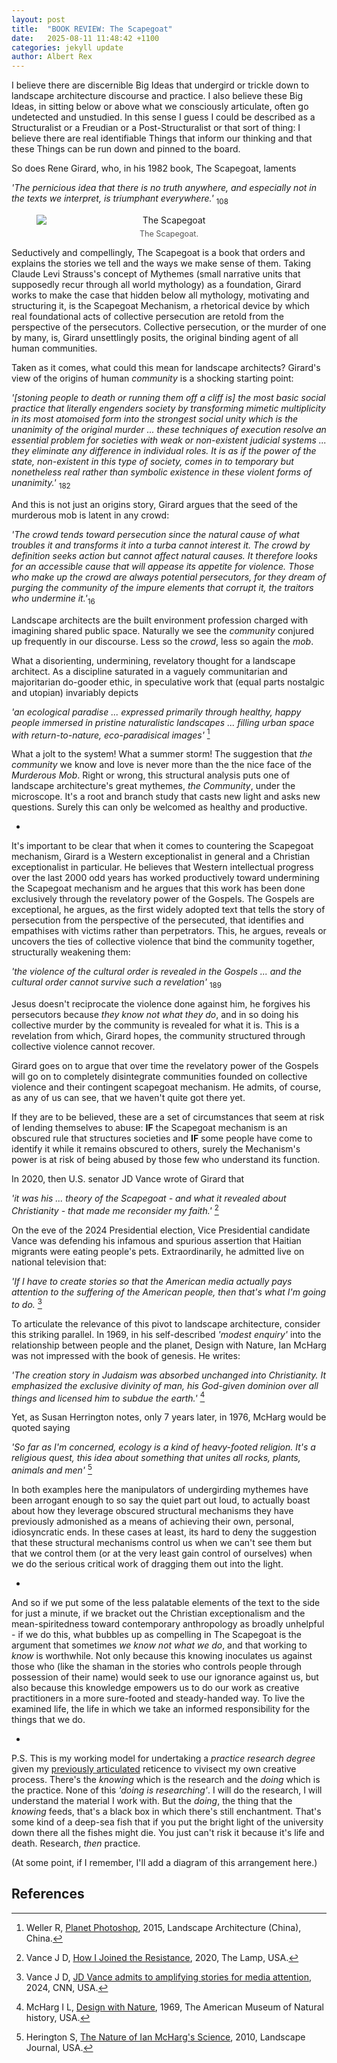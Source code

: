```yaml
---
layout: post
title:  "BOOK REVIEW: The Scapegoat"
date:   2025-08-11 11:48:42 +1100
categories: jekyll update
author: Albert Rex
---
```


I believe there are discernible Big Ideas that undergird or trickle down to landscape architecture discourse and practice. I also believe these Big Ideas, in sitting below or above what we consciously articulate, often go undetected and unstudied.
In this sense I guess I could be described as a Structuralist or a Freudian or a Post-Structuralist or that sort of thing: I believe there are real identifiable Things that inform our thinking and that these Things can be run down and pinned to the board. 

So does Rene Girard, who, in his 1982 book, The Scapegoat, laments

*'The pernicious idea that there is no truth anywhere, and especially not in the texts we interpret, is triumphant everywhere.'* <sub>108</sub>

<figure style="text-align: center;">
  <img src="{{ site.baseurl }}/assets/Blog/SG.jpg" alt="The Scapegoat" style="display: block; margin: 0 auto; max-width: 100%; height: auto;">
  <figcaption style="font-size: 0.9em; color: #555; margin-top: 0.5em;">
    The Scapegoat.
  </figcaption>
</figure>

Seductively and compellingly, The Scapegoat is a book that orders and explains the stories we tell and the ways we make sense of them.
Taking Claude Levi Strauss's concept of Mythemes (small narrative units that supposedly recur through all world mythology) as a foundation, Girard works to make the case that hidden below all mythology, motivating and structuring it, is the Scapegoat Mechanism, a rhetorical device by which real foundational acts of collective persecution are retold from the perspective of the persecutors. 
Collective persecution, or the murder of one by many, is, Girard unsettlingly posits, the original binding agent of all human communities.

Taken as it comes, what could this mean for landscape architects? Girard's view of the origins of human *community* is a shocking starting point:

*'[stoning people to death or running them off a cliff is] the most basic social practice that literally engenders society by transforming mimetic multiplicity in its most atomoised form into the strongest social unity which is the unanimity of the original murder ... these techniques of execution resolve an essential problem for societies with weak or non-existent judicial systems ... they eliminate any difference in individual roles. It is as if the power of the state, non-existent in this type of society, comes in to temporary but nonetheless real rather than symbolic existence in these violent forms of unanimity.'* <sub>182</sub>

And this is not just an origins story, Girard argues that the seed of the murderous mob is latent in any crowd:

*'The crowd tends toward persecution since the natural cause of what troubles it and transforms it into a turba cannot interest it. The crowd by definition seeks action but cannot affect natural causes. It therefore looks for an accessible cause that will appease its appetite for violence. Those who make up the crowd are always potential persecutors, for they dream of purging the community of the impure elements that corrupt it, the traitors who undermine it.'*<sub>16</sub>

Landscape architects are the built environment profession charged with imagining shared public space. Naturally we see the *community* conjured up frequently in our discourse. Less so the *crowd*, less so again the *mob*. 

What a disorienting, undermining, revelatory thought for a landscape architect. As a discipline saturated in a vaguely communitarian and majoritarian do-gooder ethic, in speculative work that (equal parts nostalgic and utopian) invariably depicts

*'an ecological paradise ... expressed primarily through healthy, happy people immersed in pristine naturalistic landscapes ... filling urban space with return-to-nature, eco-paradisical images'* [^2]


What a jolt to the system! What a summer storm! The suggestion that *the community* we know and love is never more than the the nice face of the *Murderous Mob*. Right or wrong, this structural analysis puts one of landscape architecture's great mythemes, *the Community*, under the microscope. It's a root and branch study that casts new light and asks new questions. Surely this can only be welcomed as healthy and productive.

-

It's important to be clear that when it comes to countering the Scapegoat mechanism, Girard is a Western exceptionalist in general and a Christian exceptionalist in particular. He believes that Western intellectual progress over the last 2000 odd years has worked productively toward undermining the Scapegoat mechanism and he argues that this work has been done exclusively through the revelatory power of the Gospels.
The Gospels are exceptional, he argues, as the first widely adopted text that tells the story of persecution from the perspective of the persecuted, that identifies and empathises with victims rather than perpetrators. This, he argues, reveals or uncovers the ties of collective violence that bind the community together, structurally weakening them:

*'the violence of the cultural order is revealed in the Gospels ... and the cultural order cannot survive such a revelation'* <sub>189</sub>

Jesus doesn't reciprocate the violence done against him, he forgives his persecutors because *they know not what they do*, and in so doing his collective murder by the community is revealed for what it is. This is a revelation from which, Girard hopes, the community structured through collective violence cannot recover.

Girard goes on to argue that over time the revelatory power of the Gospels will go on to completely disintegrate communities founded on collective violence and their contingent scapegoat mechanism.
He admits, of course, as any of us can see, that we haven't quite got there yet.

If they are to be believed, these are a set of circumstances that seem at risk of lending themselves to abuse:
__IF__ the Scapegoat mechanism is an obscured rule that structures societies and __IF__ some people have come to identify it while it remains obscured to others, surely the Mechanism's power is at risk of being abused by those few who understand its function.

In 2020, then U.S. senator JD Vance wrote of Girard that

*'it was his ... theory of the Scapegoat - and what it revealed about Christianity - that made me reconsider my faith.'* [^3]

On the eve of the 2024 Presidential election, Vice Presidential candidate Vance was defending his infamous and spurious assertion that Haitian migrants were eating people's pets. Extraordinarily, he admitted live on national television that:

*'If I have to create stories so that the American media actually pays attention to the suffering of the American people, then that's what I'm going to do.* [^4]

To articulate the relevance of this pivot to landscape architecture, consider this striking parallel.
In 1969, in his self-described *'modest enquiry'* into the relationship between people and the planet, Design with Nature, Ian McHarg was not impressed with the book of genesis. He writes:

*'The creation story in Judaism was absorbed unchanged into Christianity. It emphasized the exclusive divinity of man, his God-given dominion over all things and licensed him to subdue the earth.'* [^5]

Yet, as Susan Herrington notes, only 7 years later, in 1976, McHarg would be quoted saying

*'So far as I'm concerned, ecology is a kind of heavy-footed religion. It's a religious quest, this idea about something that unites all rocks, plants, animals and men'* [^6]

In both examples here the manipulators of undergirding mythemes have been arrogant enough to so say the quiet part out loud, to actually boast about how they leverage obscured structural mechanisms they have previously admonished as a means of achieving their own, personal, idiosyncratic ends.
In these cases at least, its hard to deny the suggestion that these structural mechanisms control us when we can't see them but that we control them (or at the very least gain control of ourselves) when we do the serious critical work of dragging them out into the light.

-

And so if we put some of the less palatable elements of the text to the side for just a minute, if we bracket out the Christian exceptionalism and the mean-spiritedness toward contemporary anthropology as broadly unhelpful  -  if we do this, what bubbles up as compelling in The Scapegoat is the argument that sometimes *we know not what we do*, and that working to *know* is worthwhile. Not only because this knowing inoculates us against those who (like the shaman in the stories who controls people through possession of their name) would seek to use our ignorance against us, but also because this knowledge empowers us to do our work as creative practitioners in a more sure-footed and steady-handed way. To live the examined life, the life in which we take an informed responsibility for the things that we do.

-

P.S. This is my working model for undertaking a *practice research degree* given my [previously articulated](https://albertrex.github.io/jekyll/update/2025/01/18/Vale-David-Lynch.html) reticence to vivisect my own creative process. There's the *knowing* which is the research and the *doing* which is the practice.
None of this *'doing is researching'*. I will do the research, I will understand the material I work with. But the *doing*, the thing that the *knowing* feeds, that's a black box in which there's still enchantment. That's some kind of a deep-sea fish that if you put the bright light of the university down there all the fishes might die. You just can't risk it because it's life and death.
Research, *then* practice. 

(At some point, if I remember, I'll add a diagram of this arrangement here.)

## References

[^1]: *Any quote that shows only a page number is from:*  Girard R, The Scapegoat, 1982, Johns Hopkins University Press, USA.

[^2]:  Weller R, [Planet Photoshop](https://richardweller.net/s/Planet_Photoshop-dcjm.pdf), 2015, Landscape Architecture (China), China.

[^3]: Vance J D, [How I Joined the Resistance](https://thelampmagazine.com/blog/how-i-joined-the-resistance), 2020, The Lamp, USA.

[^4]: Vance J D, [JD Vance admits to amplifying stories for media attention](https://www.youtube.com/watch?v=zz811LUhJHA), 2024, CNN, USA.

[^5]: McHarg I L, [Design with Nature](https://archive.org/details/designwithnature00mcha), 1969, The American Museum of Natural history, USA.

[^6]: Herington S, [The Nature of Ian McHarg's Science](https://www.researchgate.net/publication/250231936_The_Nature_of_Ian_McHarg's_Science), 2010, Landscape Journal, USA.
